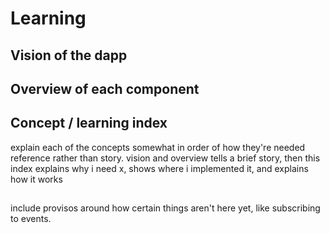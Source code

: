 # Learning

## Vision of the dapp

## Overview of each component

## Concept / learning index
explain each of the concepts somewhat in order of how they're needed
reference rather than story. vision and overview tells a brief story, then this index explains why i need x, shows where i implemented it, and explains how it works

## 

include provisos around how certain things aren't here yet, like subscribing to events.